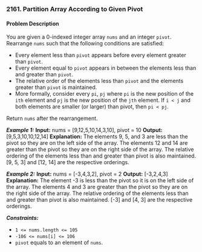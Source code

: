 ### 2161. Partition Array According to Given Pivot

#### Problem Description

You are given a 0-indexed integer array `nums` and an integer `pivot`. Rearrange `nums` such that the following conditions are satisfied:
- Every element less than `pivot` appears before every element greater than `pivot`.
- Every element equal to `pivot` appears in between the elements less than and greater than `pivot`.
- The relative order of the elements less than `pivot` and the elements greater than `pivot` is maintained.
- More formally, consider every `pi`, `pj` where `pi` is the new position of the `ith` element and `pj` is the new position of the `jth` element. If `i < j` and both elements are smaller (or larger) than pivot, then `pi < pj`.

Return `nums` after the rearrangement.

***Example 1:*** 
**Input:**  nums = [9,12,5,10,14,3,10], pivot = 10
**Output:**  [9,5,3,10,10,12,14]
**Explanation:** 
The elements 9, 5, and 3 are less than the pivot so they are on the left side of the array.
The elements 12 and 14 are greater than the pivot so they are on the right side of the array.
The relative ordering of the elements less than and greater than pivot is also maintained. [9, 5, 3] and [12, 14] are the respective orderings.

***Example 2:*** 
**Input:**  nums = [-3,4,3,2], pivot = 2
**Output:**  [-3,2,4,3]
**Explanation:** 
The element -3 is less than the pivot so it is on the left side of the array.
The elements 4 and 3 are greater than the pivot so they are on the right side of the array.
The relative ordering of the elements less than and greater than pivot is also maintained. [-3] and [4, 3] are the respective orderings.
 
***Constraints:*** 
- `1 <= nums.length <= 105`
- `-106 <= nums[i] <= 106`
- `pivot` equals to an element of `nums`.

